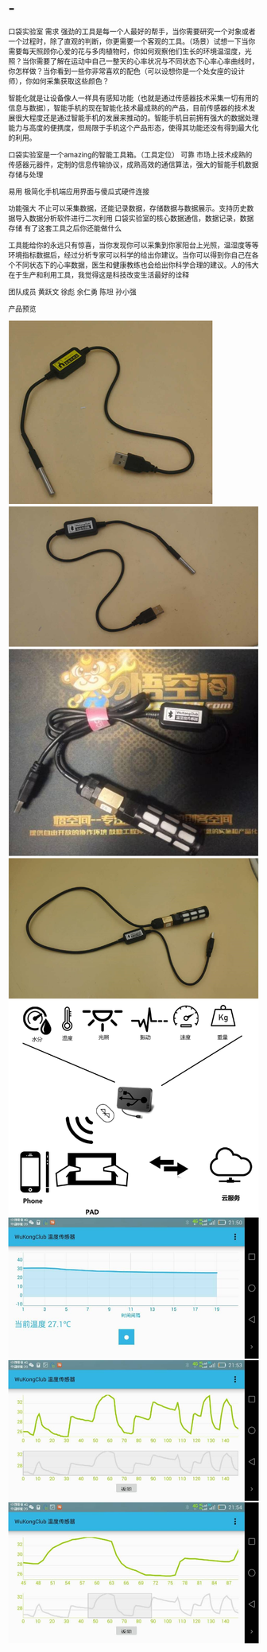 # -
口袋实验室
需求
强劲的工具是每一个人最好的帮手，当你需要研究一个对象或者一个过程时，除了直观的判断，你更需要一个客观的工具。（场景）试想一下当你需要每天照顾你心爱的花与多肉植物时，你如何观察他们生长的环境温湿度，光照？当你需要了解在运动中自己一整天的心率状况与不同状态下心率心率曲线时，你怎样做？当你看到一些你非常喜欢的配色（可以设想你是一个处女座的设计师），你如何采集获取这些颜色？

智能化就是让设备像人一样具有感知功能（也就是通过传感器技术采集一切有用的信息与数据），智能手机的现在智能化技术最成熟的的产品，目前传感器的技术发展很大程度还是通过智能手机的发展来推动的。智能手机目前拥有强大的数据处理能力与高度的便携度，但局限于手机这个产品形态，使得其功能还没有得到最大化的利用。

口袋实验室是一个amazing的智能工具箱。（工具定位）
可靠
市场上技术成熟的传感器元器件，定制的信息传输协议，成熟高效的通信算法，强大的智能手机数据存储与处理

易用
极简化手机端应用界面与傻瓜式硬件连接

功能强大
不止可以采集数据，还能记录数据，存储数据与数据展示。支持历史数据导入数据分析软件进行二次利用
口袋实验室的核心数据通信，数据记录，数据存储
有了这套工具之后你还能做什么

工具能给你的永远只有惊喜，当你发现你可以采集到你家阳台上光照，温湿度等等环境指标数据后，经过分析专家可以科学的给出你建议。当你可以得到你自己在各个不同状态下的心率数据，医生和健康教练也会给出你科学合理的建议。人的伟大在于生产和利用工具，我觉得这是科技改变生活最好的诠释

团队成员
黄跃文  徐彪 余仁勇 陈坦 孙小强

产品预览

 ![image](https://github.com/wukongclub/pics/blob/master/pic1.png)
 ![image](https://github.com/wukongclub/pics/blob/master/pic2.png)
 ![image](https://github.com/wukongclub/pics/blob/master/pic3.jpg)
 ![image](https://github.com/wukongclub/pics/blob/master/pic4.png)
 ![image](https://github.com/wukongclub/pics/blob/master/pic5.png)
 ![image](https://github.com/wukongclub/pics/blob/master/pic6.jpg)
 ![image](https://github.com/wukongclub/pics/blob/master/pic7.jpg)
 ![image](https://github.com/wukongclub/pics/blob/master/pic8.jpg)
